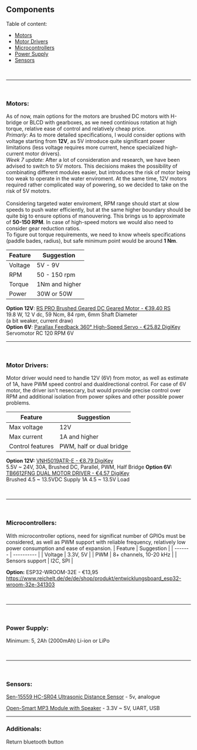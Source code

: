 ## Components
Table of content:

- [Motors](#motors)
- [Motor Drivers](#motor-drivers)
- [Microcontrollers](#microcontrollers)
- [Power Supply](#power-supply)
- [Sensors](#sensors)

<br>

---

<br>

### Motors:
As of now, main options for the motors are brushed DC motors with H-bridge or BLCD with gearboxes, as we need continious rotation at high torque, relative ease of control and relatively cheap price. <br>
*Primarly*: As to more detailed specifications, I would consider options with voltage starting from **12V**, as 5V introduce quite significant power limitations (less voltage requires more current, hence specialized high-current motor drivers). <br>
*Week 7 update:* After a lot of consideration and research, we have been advised to switch to 5V motors. This decisions makes the possibility of combinating different modules easier, but introduces the risk of motor being too weak to operate in the water enviroment. At the same time, 12V motors required rather complicated way of powering, so we decided to take on the risk of 5V mototrs. <br> 
<br> Considering targeted water enviroment, RPM range should start at slow speeds to push water efficiently, but at the same higher boundary should be quite big to ensure options of manouvering. This brings us to approximate of **50-150 RPM**. In case of high-speed motors we would also need to consider gear reduction ratios. <br>
To figure out torque requirements, we need to know wheels specifications (paddle bades, radius), but safe minimum point would be around **1 Nm**.

| Feature | Suggestion |
|------|------------|
| Voltage | 5V - 9V |
| RPM | 50 - 150 rpm |
| Torque | 1Nm and higher |
| Power | 30W or 50W |


**Option 12V**: [RS PRO Brushed Geared DC Geared Motor - €39.40 RS](https://nl.rs-online.com/web/p/dc-motors/2389670) <br>
19.8 W, 12 V dc, 59 Ncm, 84 rpm, 6mm Shaft Diameter <br> (a bit weaker, current draw) <br>
**Option 6V**: [Parallax Feedback 360° High-Speed Servo - €25.82 DigiKey](https://www.digikey.nl/en/products/detail/parallax-inc/900-00360/7707660) <br>
Servomotor RC 120 RPM 6V
<br>

---

<br>

### Motor Drivers:
Motor driver would need to handle 12V (6V) from motor, as well as estimate of 1A, have PWM speed control and dualdirectional control. 
For case of 6V motor, the driver isn't neseccary, but would provide precise control over RPM and additional isolation from power spikes and other possible power problems.

| Feature | Suggestion |
|------|------------|
| Max voltage | 12V |
| Max current | 1A and higher |
| Control features | PWM, half or dual bridge |

**Option 12V:** [VNH5019ATR-E - €8.79 DigiKey](https://www.digikey.nl/en/products/detail/stmicroelectronics/VNH5019ATR-E/3087980)
<br> 5.5V ~ 24V, 30A, Brushed DC, Parallel, PWM, Half Bridge
**Option 6V:** [TB6612FNG DUAL MOTOR DRIVER - €4.57 DigiKey](https://www.digikey.nl/en/products/detail/pololu/713/10450399?s=N4IgTCBcDaICoCEBsSCMYBiA5A4iAugL5A) <br>
Brushed 4.5 ~ 13.5VDC Supply 1A 4.5 ~ 13.5V Load

<br>


----

<br>

### Microcontrollers:
With microcontroller options, need for significat number of GPIOs must be considered, as well as PWM support with reliable frequency, relatively low power consumption and ease of expansion.
| Feature | Suggestion |
| ------- | ---------- |
| Voltage | 3.3V, 5V |
| PWM | 8+ channels, 10-20 kHz |
| Sensors support | I2C, SPI |

**Option:** ESP32-WROOM-32E - €13,95 <br>
https://www.reichelt.de/de/de/shop/produkt/entwicklungsboard_esp32-wroom-32e-341303


<br>

---

<br>

### Power Supply:

Minimum: 5, 2Ah (2000mAh) Li-ion or LiPo


<br>

---

<br>
 
### Sensors:

[Sen-15559 HC-SR04 Ultrasonic Distance Sensor](https://www.distrelec.nl/en/hc-sr04-ultrasonic-distance-sensor-sparkfun-electronics-sen-15569/p/30160395?trackQuery=Distance%20sensor&pos=5&origPos=3&origPageSize=50&track=true&sid=1bde0xNWYx&itemList=search) - 5v, analogue
<br>

[Open-Smart MP3 Module with Speaker](https://www.tinytronics.nl/en/audio/audio-sources/open-smart-mp3-module-with-speaker) - 3.3V ~ 5V, UART, USB

---

### Additionals:
Return bluetooth button